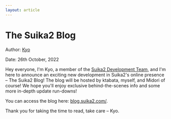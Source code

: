 ```yaml
---
layout: article
---
```


# The Suika2 Blog

Author: [Kyo](https://github.com/KyouBrayden)

Date: 26th October, 2022

Hey everyone, I'm Kyo, a member of the [Suika2 Development Team](https://github.com/suika2engine), and I'm here to announce an exciting new development in Suika2's online presence – The Suika2 Blog!
The blog will be hosted by ktabata, myself, and Midori of course! We hope you'll enjoy exclusive behind-the-scenes info and some more in-depth update run-downs!

You can access the blog here: [blog.suika2.com/](https://blog.suika2.com/).

Thank you for taking the time to read, take care – Kyo.
